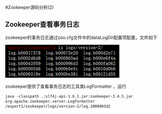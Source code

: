 #Zookeeper源码分析(2)

## Zookeeper查看事务日志

zookeeper的事务日志通过zoo.cfg文件中的dataLogDir配置项配置，文件如下

![datalog](./datalog.png)

zookeeper提供了查看事务日志的工具类LogFormatter ，运行

    java -classpath .:slf4j-api-1.6.1.jar:zookeeper-3.4.5.jar org.apache.zookeeper.server.LogFormatter /export1/zookeeper/logs/version-2/log.1000003d2 